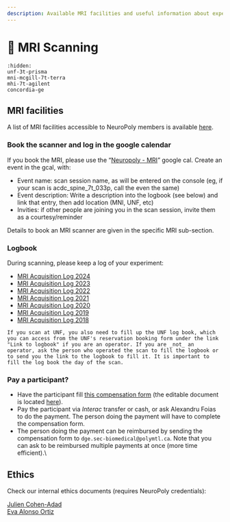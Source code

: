 ```yaml
---
description: Available MRI facilities and useful information about experiments.
---
```


# <span>🧲</span> MRI Scanning

```{toctree}
:hidden:
unf-3t-prisma
mni-mcgill-7t-terra
mhi-7t-agilent
concordia-ge
```

## MRI facilities

A list of MRI facilities accessible to NeuroPoly members is available [here](https://neuropoly.gitbook.io/workspace/facilities#mri-facilities).&#x20;

### Book the scanner and log in the google calendar

If you book the MRI, please use the “[Neuropoly - MRI](https://calendar.google.com/calendar/embed?src=k4moiei5d2lh84iokouk6lt84o%40group.calendar.google.com\&ctz=America%2FToronto)” google cal. 
Create an event in the gcal, with:
* Event name: scan session name, as will be entered on the console (eg, if your scan is acdc_spine_7t_033p, call the even the same)
* Event description: Write a description into the logbook (see below) and link that entry, then add location (MNI, UNF, etc)
* Invities: if other people are joining you in the scan session, invite them as a courtesy/reminder 

Details to book an MRI scanner are given in the specific MRI sub-section.&#x20;

### Logbook

During scanning, please keep a log of your experiment:
* [MRI Acquisition Log 2024](https://docs.google.com/document/d/1vZoTsJZFyg95nKFR7eAA9pQkCwS28A7sO_KPa4QSOOs/edit)
* [MRI Acquisition Log 2023](https://docs.google.com/document/d/1jOUILCogZZwQpzgjjQC90nJdM0O-FURYzM9iWJFCLu8/edit)
* [MRI Acquisition Log 2022](https://docs.google.com/document/d/1TdBOc2zbDAyLAB5ps7Ls6vB4iISlsonbDusjUKxeYUc/edit)
* [MRI Acquisition Log 2021](https://docs.google.com/document/d/1NXUi0mshi7qaN\_Ge3A0J4dU4HSWhsBFGWA10gcXPphg/edit)
* [MRI Acquisition Log 2020](https://docs.google.com/document/d/1YqSS7ZC2LcPiDEyRfaXpCNyvHEjOPbB5OpELdMt9S1M/edit)
* [MRI Acquisition Log 2019](https://docs.google.com/document/d/1g8H2KxZ5NNIPmhCu9VIDr34VgskPOHVJBfOqMX7BHR8/edit)
* [MRI Acquisition Log 2018](https://docs.google.com/document/d/1AgnNL4Kl51Cl8J2h5VJhzOpB3O1EUrWy8\_mgb7dbvVA/edit)

```{warning}
If you scan at UNF, you also need to fill up the UNF log book, which you can access from the UNF's reservation booking form under the link "Link to logbook" if you are an operator. If you are _not_ an operator, ask the person who operated the scan to fill the logbook or to send you the link to the logbook to fill it. It is important to fill the log book the day of the scan.
```

### Pay a participant?

* Have the participant fill [this compensation form](https://drive.google.com/file/d/1lJw3trkPCvQSfN9paHt5WmiatLp8jmCI/view?usp=sharing) (the editable document is located [here](https://drive.google.com/drive/folders/1b9O\_sCaBzGxk97TPMjdBlS7biZnwC7Dl)).
* Pay the participant via _Interac_ transfer or cash, or ask Alexandru Foias to do the payment. The person doing the payment will have to complete the compensation form.
* The person doing the payment can be reimbursed by sending the compensation form to `dge.sec-biomedical@polymtl.ca`. Note that you can ask to be reimbursed multiple payments at once (more time efficient).\


## ​Ethics

Check our internal ethics documents (requires NeuroPoly credentials):

[Julien Cohen-Adad](https://docs.google.com/document/d/16Gkday0rOIOy\_Mn8yOUtXQ9il\_fbOufaHTe\_Ek5pAB0/edit?usp=sharing)[\
](https://neuropoly.gitbook.io/neuropoly-lab/mri-coils/7t-agilent-icm)
[Eva Alonso Ortiz](https://docs.google.com/document/d/1cbg-Mzv7XjKBo6hPEeJ-Dt039AK659LaBETfkH651dQ/edit?tab=t.0)
